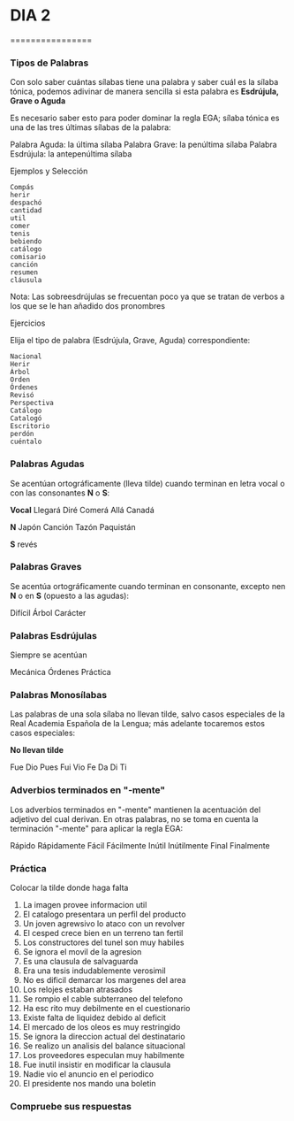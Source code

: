 # DIA 2

================

### Tipos de Palabras

Con solo saber cuántas sílabas tiene una palabra y saber cuál es la sílaba tónica, podemos adivinar de manera sencilla si esta palabra es **Esdrújula, Grave o Aguda**

Es necesario saber esto para poder dominar la regla EGA; sílaba tónica es una de las tres últimas sílabas de la palabra:

Palabra Aguda: la última sílaba
Palabra Grave: la penúltima sílaba
Palabra Esdrújula: la antepenúltima sílaba


Ejemplos y Selección

```
Compás
herir
despachó
cantidad
util
comer
tenis
bebiendo
catálogo
comisario
canción
resumen
cláusula
```

Nota: Las sobreesdrújulas se frecuentan poco ya que se tratan de verbos a los que se le han añadido dos pronombres


Ejercicios


Elija el tipo de palabra (Esdrújula, Grave, Aguda) correspondiente:
```
Nacional
Herir
Árbol
Orden
Órdenes
Revisó
Perspectiva
Catálogo
Catalogó
Escritorio
perdón
cuéntalo
```

### Palabras Agudas

Se acentúan ortográficamente (lleva tilde) cuando terminan en letra vocal o con las consonantes **N** o **S**:

**Vocal**
Llegará
Diré
Comerá
Allá
Canadá

**N**
Japón
Canción
Tazón
Paquistán

**S**
revés

### Palabras Graves
 Se acentúa ortográficamente cuando terminan en consonante, excepto nen **N** o en **S** (opuesto a las agudas):
 
Difícil
Árbol
Carácter

### Palabras Esdrújulas

Siempre se acentúan

Mecánica
Órdenes
Práctica

### Palabras Monosílabas

Las palabras de una sola sílaba no llevan tilde, salvo casos especiales de la Real Academia Española de la Lengua; más adelante tocaremos estos casos especiales:

**No llevan tilde**

Fue
Dio
Pues
Fui
Vio
Fe
Da
Di
Ti

### Adverbios terminados en "-mente"

Los adverbios terminados en "-mente" mantienen la acentuación del adjetivo del cual derivan. En otras palabras, no se toma en cuenta la terminación "-mente" para aplicar la regla EGA:

Rápido  Rápidamente
Fácil   Fácilmente
Inútil  Inútilmente
Final   Finalmente

### Práctica

Colocar la tilde donde haga falta

1. La imagen provee informacion util
2. El catalogo presentara un perfil del producto
3. Un joven agrewsivo lo ataco con un revolver
4. El cesped crece bien en un terreno tan fertil
5. Los constructores del tunel son muy habiles
6. Se ignora el movil de la agresion
7. Es una clausula de salvaguarda
8. Era una tesis indudablemente verosimil
9. No es dificil demarcar los margenes del area
10. Los relojes estaban atrasados
11. Se rompio el cable subterraneo del telefono
12. Ha esc rito muy debilmente en el cuestionario
13. Existe falta de liquidez debido al deficit
14. El mercado de los oleos es muy restringido
15. Se ignora la direccion actual del destinatario
16. Se realizo un analisis del balance situacional
17. Los proveedores especulan muy habilmente
18. Fue inutil insistir en modificar la clausula
19. Nadie vio el anuncio en el periodico
20. El presidente nos mando una boletin

### Compruebe sus respuestas
